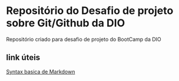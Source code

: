 # Repositório do Desafio de projeto sobre Git/Github da DIO 
Repositório criado para desafio de projeto do BootCamp da DIO

## link úteis
[Syntax basica de Markdown](https://markdown.net.br/sintaxe-basica/) 
